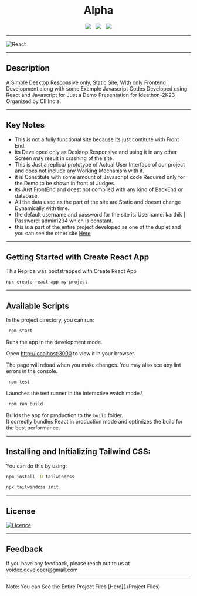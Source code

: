 <h1 align='center'>Alpha</h1>

<div align='center'>
  <a><img src="https://img.shields.io/badge/react-%2320232a.svg?style=for-the-badge&logo=react&logoColor=%2361DAFB"></a> &nbsp;
  <a><img src="https://img.shields.io/badge/tailwindcss-%2338B2AC.svg?style=for-the-badge&logo=tailwind-css&logoColor=white"></a> &nbsp;
  <a><img src="https://img.shields.io/badge/javascript-%23323330.svg?style=for-the-badge&logo=javascript&logoColor=%23F7DF1E"></a>
</div>

------------------------

![React](https://github.com/k-arthik-r/Alpha/assets/111432615/df8c11d1-4a1c-488f-989a-09a476705b27)

---------------------------

## Description
A Simple Desktop Responsive only, Static Site, With only Frontend Development along with some Example Javascript Codes Developed using React and Javascript for Just a Demo Presentation for Ideathon-2K23 Organized by CII India.

-----------------------------
## Key Notes
* This is not a fully functional site because its just contitute with Front End.
* its Developed only as Desktop Responsive and using it in any other Screen may result in crashing of the site.
* This is Just a replica/ prototype of Actual User Interface of our project and does not include any Working Mechanism with it.
* it is Constitute with some amount of Javascript code Required only for the Demo to be shown in front of Judges.
* its Just FrontEnd and doest not compiled with any kind of BackEnd or database.
* All the data used as the part of the site are Static and doesnt change Dynamically with time.
* the default username and password for the site is: Username: karthik | Password: admin1234 which is constant.
* this is a part of the entire project developed as one of the duplet and you can see the other site [Here](https://k-arthik-r.github.io/AlphaShop)
 
 -----------------------------
 
## Getting Started with Create React App

This Replica was bootstrapped with Create React App

```bash
npx create-react-app my-project
```

------------------------------

## Available Scripts

In the project directory, you can run:

```bash
 npm start
```

Runs the app in the development mode.

Open [http://localhost:3000](http://localhost:3000) to view it in your browser.

The page will reload when you make changes.
You may also see any lint errors in the console.

```bash
 npm test
```

Launches the test runner in the interactive watch mode.\

```bash
 npm run build
```

Builds the app for production to the `build` folder.\
It correctly bundles React in production mode and optimizes the build for the best performance.

----------------------------------------

## Installing and Initializing Tailwind CSS:

You can do this by using:

```bash
npm install -D tailwindcss

npx tailwindcss init

```
------------------------

## License

[![Licence](https://img.shields.io/github/license/Ileriayo/markdown-badges?style=for-the-badge)](./LICENSE)

----------------------------

## Feedback
If you have any feedback, please reach out to us at voidex.developer@gmail.com

-----------------------------

Note: You can See the Entire Project Files [Here](./Project Files)
